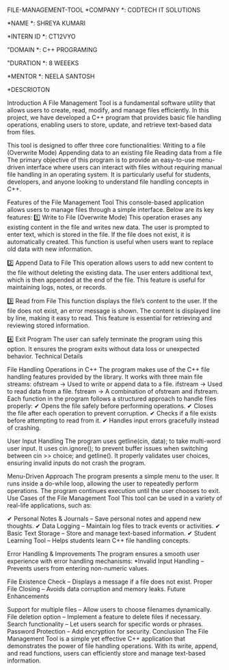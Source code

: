 FILE-MANAGEMENT-TOOL
*COMPANY *: CODTECH IT SOLUTIONS

*NAME *: SHREYA KUMARI

*INTERN ID *: CT12VYO

"DOMAIN *: C++ PROGRAMING

"DURATION *: 8 WEEEKS

*MENTOR *: NEELA SANTOSH

*DESCRIOTON

Introduction A File Management Tool is a fundamental software utility that allows users to create, read, modify, and manage files efficiently. In this project, we have developed a C++ program that provides basic file handling operations, enabling users to store, update, and retrieve text-based data from files.

This tool is designed to offer three core functionalities: Writing to a file (Overwrite Mode) Appending data to an existing file Reading data from a file The primary objective of this program is to provide an easy-to-use menu-driven interface where users can interact with files without requiring manual file handling in an operating system. It is particularly useful for students, developers, and anyone looking to understand file handling concepts in C++.

Features of the File Management Tool This console-based application allows users to manage files through a simple interface. Below are its key features: 1️⃣ Write to File (Overwrite Mode) This operation erases any existing content in the file and writes new data. The user is prompted to enter text, which is stored in the file. If the file does not exist, it is automatically created. This function is useful when users want to replace old data with new information.

2️⃣ Append Data to File This operation allows users to add new content to the file without deleting the existing data. The user enters additional text, which is then appended at the end of the file. This feature is useful for maintaining logs, notes, or records.

3️⃣ Read from File This function displays the file’s content to the user. If the file does not exist, an error message is shown. The content is displayed line by line, making it easy to read. This feature is essential for retrieving and reviewing stored information.

4️⃣ Exit Program The user can safely terminate the program using this option. It ensures the program exits without data loss or unexpected behavior. Technical Details

File Handling Operations in C++ The program makes use of the C++ file handling features provided by the library. It works with three main file streams: ofstream → Used to write or append data to a file. ifstream → Used to read data from a file. fstream → A combination of ofstream and ifstream. Each function in the program follows a structured approach to handle files properly: ✔ Opens the file safely before performing operations. ✔ Closes the file after each operation to prevent corruption. ✔ Checks if a file exists before attempting to read from it. ✔ Handles input errors gracefully instead of crashing.

User Input Handling The program uses getline(cin, data); to take multi-word user input. It uses cin.ignore(); to prevent buffer issues when switching between cin >> choice; and getline(). It properly validates user choices, ensuring invalid inputs do not crash the program.

Menu-Driven Approach The program presents a simple menu to the user. It runs inside a do-while loop, allowing the user to repeatedly perform operations. The program continues execution until the user chooses to exit. Use Cases of the File Management Tool This tool can be used in a variety of real-life applications, such as:

✔ Personal Notes & Journals – Save personal notes and append new thoughts. ✔ Data Logging – Maintain log files to track events or activities. ✔ Basic Text Storage – Store and manage text-based information. ✔ Student Learning Tool – Helps students learn C++ file handling concepts.

Error Handling & Improvements The program ensures a smooth user experience with error handling mechanisms: *Invalid Input Handling – Prevents users from entering non-numeric values.

File Existence Check – Displays a message if a file does not exist.
Proper File Closing – Avoids data corruption and memory leaks.
Future Enhancements

Support for multiple files – Allow users to choose filenames dynamically.
File deletion option – Implement a feature to delete files if necessary.
Search functionality – Let users search for specific words or phrases.
Password Protection – Add encryption for security.
Conclusion The File Management Tool is a simple yet effective C++ application that demonstrates the power of file handling operations. With its write, append, and read functions, users can efficiently store and manage text-based information.

